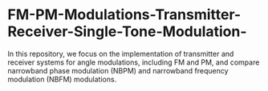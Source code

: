 # FM-PM-Modulations-Transmitter-Receiver-Single-Tone-Modulation-
In this repository, we focus on the implementation of transmitter and receiver systems for angle modulations, including FM and PM, and compare narrowband phase modulation (NBPM) and narrowband frequency modulation (NBFM) modulations.
